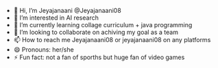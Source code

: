 - 👋 Hi, I’m Jeyajanaani @Jeyajanaani08
- 👀 I’m interested in AI research
- 🌱 I’m currently learning collage curriculum + java programming
- 💞️ I’m looking to collaborate on achiving my goal as a team
- 📫 How to reach me Jeyajanaani08 or jeyajanaani08 on any platforms
- 😄 Pronouns: her/she
- ⚡ Fun fact: not a fan of sporths but huge fan of video games

<!---
Jeyajanaani08/Jeyajanaani08 is a ✨ special ✨ repository because its `README.md` (this file) appears on your GitHub profile.
You can click the Preview link to take a look at your changes.
--->
